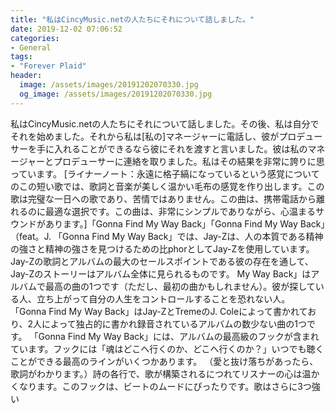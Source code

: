 ```yaml
---
title: "私はCincyMusic.netの人たちにそれについて話しました。"
date: 2019-12-02 07:06:52
categories:
- General
tags:
- "Forever Plaid"
header:
  image: /assets/images/20191202070330.jpg
  og_image: /assets/images/20191202070330.jpg
---
```


私はCincyMusic.netの人たちにそれについて話しました。その後、私は自分でそれを始めました。それから私は[私の]マネージャーに電話し、彼がプロデューサーを手に入れることができるなら彼にそれを渡すと言いました。彼は私のマネージャーとプロデューサーに連絡を取りました。私はその結果を非常に誇りに思っています。 [ライナーノート：永遠に格子縞になっているという感覚についてのこの短い歌では、歌詞と音楽が美しく温かい毛布の感覚を作り出します。この歌は完璧な一日への歌であり、苦情ではありません。この曲は、携帯電話から離れるのに最適な選択です。この曲は、非常にシンプルでありながら、心温まるサウンドがあります。]「Gonna Find My Way Back」「Gonna Find My Way Back」（feat。J. 「Gonna Find My Way Back」では、Jay-Zは、人の本質である精神の強さと精神の強さを見つけるための比phorとしてJay-Zを使用しています。 Jay-Zの歌詞とアルバムの最大のセールスポイントである彼の存在を通して、Jay-Zのストーリーはアルバム全体に見られるものです。 My Way Back」はアルバムで最高の曲の1つです（ただし、最初の曲かもしれません）。彼が探している人、立ち上がって自分の人生をコントロールすることを恐れない人。 「Gonna Find My Way Back」はJay-ZとTremeのJ. Coleによって書かれており、2人によって独占的に書かれ録音されているアルバムの数少ない曲の1つです。 「Gonna Find My Way Back」には、アルバムの最高級のフックが含まれています。フックには「魂はどこへ行くのか、どこへ行くのか？」いつでも聴くことができる最高のラインがいくつかあります。 （愛と抜け落ちがあったら、歌詞がわかります。）詩の各行で、歌が構築されるにつれてリスナーの心は温かくなります。このフックは、ビートのムードにぴったりです。歌はさらに3つ強い
